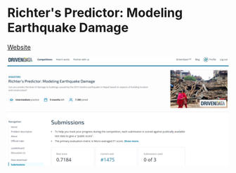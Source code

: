 # Richter's Predictor: Modeling Earthquake Damage
[Website](https://www.drivendata.org/competitions/57/nepal-earthquake/page/134/)

![alt text](https://github.com/semvlu/earthquakeDamage/blob/main/rank.png?raw=true)
